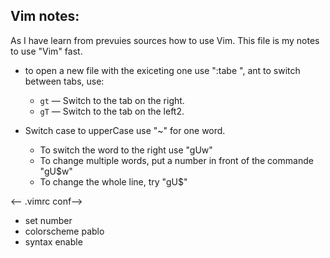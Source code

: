 ## Vim notes:
   
As I have learn from prevuies sources how to use Vim. This file is my notes to use "Vim" fast.

* to open a new file with the exiceting one use ":tabe <filename>", ant to switch between tabs, use:
	- `gt` — Switch to the tab on the right.
	- `gT` — Switch to the tab on the left2.

* Switch case to upperCase use "~" for one word. 
     - To switch the word to the right use "gUw"
     - To change multiple words, put a number in front of the commande "gU$w"
     - To change the whole line, try "gU$"

<-- .vimrc conf-->

* set number
* colorscheme pablo
* syntax enable

